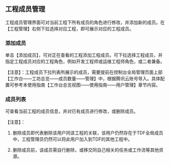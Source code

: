 ## 工程成员管理

工程成员管理界面可对当前工程下所有成员的角色进行修改，并添加新的成员。在【工程管理】右侧下拉选择对应工程，即可展示对应的工程成员。

### 添加成员

单击【添加成员】，可对正在查看的工程添加工程成员。可下拉选择工程成员，并指定工程成员对应的工程角色，例如开发工程师或运维工程师角色，或二者兼备。

【注意】：工程成员下拉列表所展示的成员，需要提前在控制台全局管理页面上部【工作台——工坊总览——成员数量——管理】中，根据腾讯云账号导入。具体配置可参考本使用指南【工作台总览视图——使用指南——用户管理】章节内容。

### 成员列表

可查看当前工程的成员信息，并对已有成员进行修改，或删除成员。

【注意】：

1. 删除成员即代表删除该用户同该工程的关联，该用户仍然存在于TDF全局成员中，工程管理员仍然可以将此用户加入到TDF的其他工程中。

2. 删除成员前，该成员需自行删除，或移交同自己相关的任务或工作流等其他资源。

